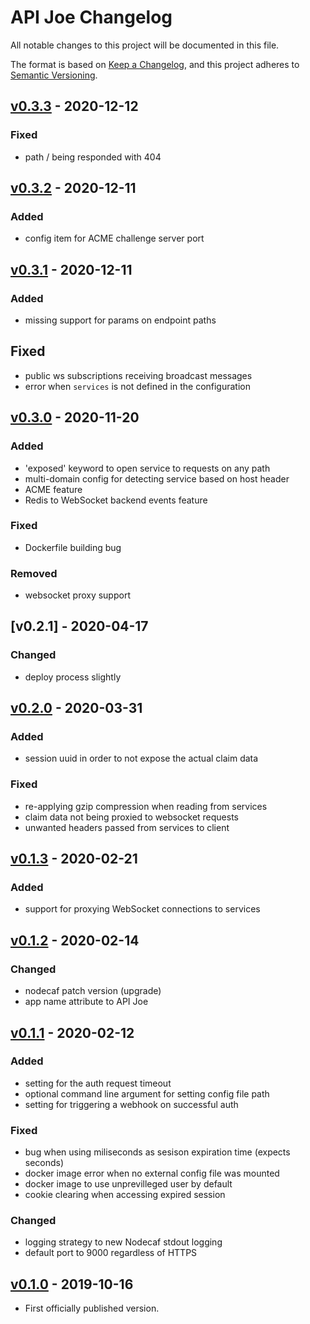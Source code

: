 # API Joe Changelog

All notable changes to this project will be documented in this file.

The format is based on [Keep a Changelog](https://keepachangelog.com/en/1.0.0/),
and this project adheres to [Semantic Versioning](https://semver.org/spec/v2.0.0.html).

## [v0.3.3] - 2020-12-12

### Fixed
- path / being responded with 404

## [v0.3.2] - 2020-12-11

### Added
- config item for ACME challenge server port

## [v0.3.1] - 2020-12-11

### Added
- missing support for params on endpoint paths

## Fixed
- public ws subscriptions receiving broadcast messages
- error when `services` is not defined in the configuration

## [v0.3.0] - 2020-11-20

### Added
- 'exposed' keyword to open service to requests on any path
- multi-domain config for detecting service based on host header
- ACME feature
- Redis to WebSocket backend events feature

### Fixed
- Dockerfile building bug

### Removed
- websocket proxy support

## [v0.2.1] - 2020-04-17

### Changed
- deploy process slightly

## [v0.2.0] - 2020-03-31

### Added
- session uuid in order to not expose the actual claim data

### Fixed
- re-applying gzip compression when reading from services
- claim data not being proxied to websocket requests
- unwanted headers passed from services to client

## [v0.1.3] - 2020-02-21

### Added
- support for proxying WebSocket connections to services

## [v0.1.2] - 2020-02-14

### Changed
- nodecaf patch version (upgrade)
- app name attribute to API Joe

## [v0.1.1] - 2020-02-12

### Added
- setting for the auth request timeout
- optional command line argument for setting config file path
- setting for triggering a webhook on successful auth

### Fixed
- bug when using miliseconds as sesison expiration time (expects seconds)
- docker image error when no external config file was mounted
- docker image to use unprevilleged user by default
- cookie clearing when accessing expired session

### Changed
- logging strategy to new Nodecaf stdout logging
- default port to 9000 regardless of HTTPS

## [v0.1.0] - 2019-10-16
- First officially published version.

[v0.1.0]: https://gitlab.com/GCSBOSS/api-joe/-/tags/v0.1.0
[v0.1.1]: https://gitlab.com/GCSBOSS/api-joe/-/tags/v0.1.1
[v0.1.2]: https://gitlab.com/GCSBOSS/api-joe/-/tags/v0.1.2
[v0.1.3]: https://gitlab.com/GCSBOSS/api-joe/-/tags/v0.1.3
[v0.2.0]: https://gitlab.com/GCSBOSS/api-joe/-/tags/v0.2.0
[v0.3.0]: https://gitlab.com/GCSBOSS/api-joe/-/tags/v0.3.0
[v0.3.1]: https://gitlab.com/GCSBOSS/api-joe/-/tags/v0.3.1
[v0.3.2]: https://gitlab.com/GCSBOSS/api-joe/-/tags/v0.3.2
[v0.3.3]: https://gitlab.com/GCSBOSS/api-joe/-/tags/v0.3.3
